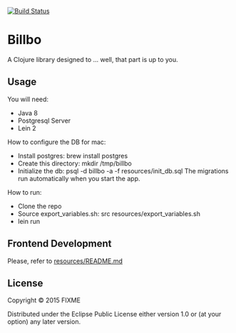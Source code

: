 [![Build Status](https://snap-ci.com/junior-ales/billbo/branch/master/build_image)](https://snap-ci.com/junior-ales/billbo/branch/master)
# Billbo

A Clojure library designed to ... well, that part is up to you.

## Usage

You will need:
- Java 8
- Postgresql Server
- Lein 2

How to configure the DB for mac:

- Install postgres: brew install postgres
- Create this directory: mkdir /tmp/billbo
- Initialize the db: psql -d billbo -a -f resources/init_db.sql
The migrations run automatically when you start the app.

How to run:

- Clone the repo
- Source export_variables.sh: src resources/export_variables.sh
- lein run

## Frontend Development

Please, refer to [resources/README.md](https://github.com/junior-ales/billbo/blob/master/resources/README.md)

## License

Copyright © 2015 FIXME

Distributed under the Eclipse Public License either version 1.0 or (at
your option) any later version.
